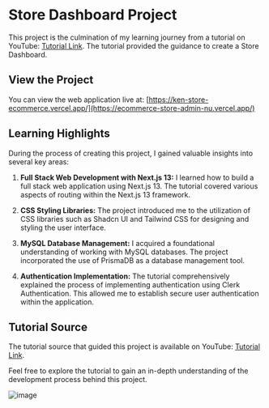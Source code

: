 # Store Dashboard Project

This project is the culmination of my learning journey from a tutorial on YouTube: [Tutorial Link](https://www.youtube.com/watch?v=5miHyP6lExg&t=18s&ab_channel=CodeWithAntonio). The tutorial provided the guidance to create a Store Dashboard.

## View the Project

You can view the web application live at: [https://ken-store-ecommerce.vercel.app/](https://ecommerce-store-admin-nu.vercel.app/)


## Learning Highlights

During the process of creating this project, I gained valuable insights into several key areas:

1. **Full Stack Web Development with Next.js 13:** I learned how to build a full stack web application using Next.js 13. The tutorial covered various aspects of routing within the Next.js 13 framework.

2. **CSS Styling Libraries:** The project introduced me to the utilization of CSS libraries such as Shadcn UI and Tailwind CSS for designing and styling the user interface.

3. **MySQL Database Management:** I acquired a foundational understanding of working with MySQL databases. The project incorporated the use of PrismaDB as a database management tool.

4. **Authentication Implementation:** The tutorial comprehensively explained the process of implementing authentication using Clerk Authentication. This allowed me to establish secure user authentication within the application.

## Tutorial Source

The tutorial source that guided this project is available on YouTube: [Tutorial Link](https://www.youtube.com/watch?v=5miHyP6lExg&t=18s&ab_channel=CodeWithAntonio).

Feel free to explore the tutorial to gain an in-depth understanding of the development process behind this project.

![image](https://github.com/kenratchapon/store-dashboard/assets/134255219/d7aa27ec-0fb2-4f72-b9ae-ff3c29960c23)


